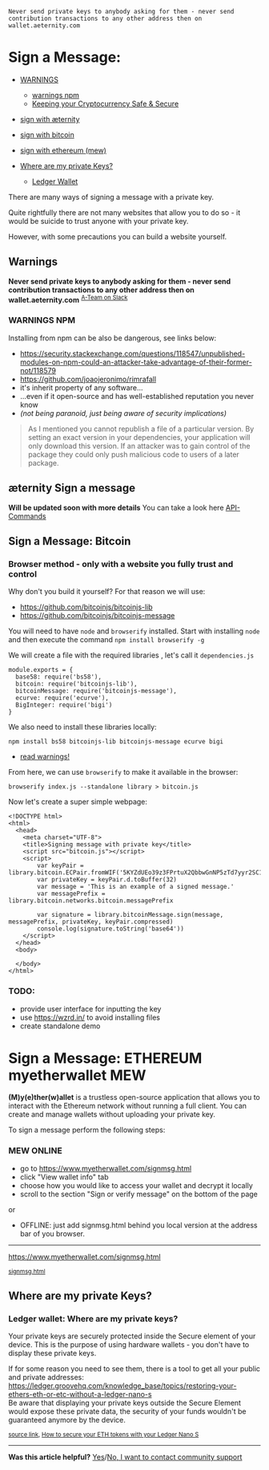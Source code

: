     Never send private keys to anybody asking for them - never send
    contribution transactions to any other address then on
    wallet.aeternity.com

# Sign a Message:

* [WARNINGS](#warnings)
  * [warnings npm](#warnings-npm)
  * [Keeping your Cryptocurrency Safe & Secure](Keeping-your-Cryptocurrency--Safe-%26-Secure)
* [sign with æternity](#æternity-sign-a-message)
* [sign with bitcoin](#sign-a-message-bitcoin)
* [sign with ethereum (mew)](#sign-a-message-ethereum-myetherwallet-mew)

* [Where are my private Keys?](#where-are-my-private-keys)
  * [Ledger Wallet](#ledgerwallet-where-are-my-private-keys)

There are many ways of signing a message with a private key.

Quite rightfully there are not many websites that allow you to do so -
it would be suicide to trust anyone with your private key.

However, with some precautions you can build a website yourself.

## Warnings


**Never send private keys to anybody asking for them - never send
contribution transactions to any other address then on
wallet.aeternity.com**
<sup>[A-Team on Slack](https://aeternity.slack.com/archives/C229MJXFE/p1496480397840208)</sup>

### WARNINGS NPM

Installing from npm can be also be dangerous, see links below:

- https://security.stackexchange.com/questions/118547/unpublished-modules-on-npm-could-an-attacker-take-advantage-of-their-former-not/118579
- https://github.com/joaojeronimo/rimrafall
- it's inherit property of any software...
- ...even if it open-source and has well-established reputation you
  never know
- _(not being paranoid, just being aware of security implications)_

> As I mentioned you cannot republish a file of a particular version. By
> setting an exact version in your dependencies, your application will
> only download this version. If an attacker was to gain control of the
> package they could only push malicious code to users of a later
> package.

## æternity Sign a message

**Will be updated soon with more details**
You can take a look here [API-Commands](API-Commands)

## Sign a Message: Bitcoin

### Browser method - only with a website you fully **trust** and **control**

Why don't you build it yourself? For that reason we will use:

- https://github.com/bitcoinjs/bitcoinjs-lib
- https://github.com/bitcoinjs/bitcoinjs-message

You will need to have `node` and `browserify` installed. Start with
installing `node` and then execute the command `npm install browserify
-g`

We will create a file with the required libraries , let's call it
`dependencies.js`

```
module.exports = {
  base58: require('bs58'),
  bitcoin: require('bitcoinjs-lib'),
  bitcoinMessage: require('bitcoinjs-message'),
  ecurve: require('ecurve'),
  BigInteger: require('bigi')
}
```

We also need to install these libraries locally:

`npm install bs58 bitcoinjs-lib bitcoinjs-message ecurve bigi`

* [read warnings!](#warnings-npm)

From here, we can use `browserify` to make it available in the browser:

`browserify index.js --standalone library > bitcoin.js`

Now let's create a super simple webpage:

```
<!DOCTYPE html>
<html>
  <head>
    <meta charset="UTF-8">
    <title>Signing message with private key</title>
    <script src="bitcoin.js"></script>
	<script>
		var keyPair = library.bitcoin.ECPair.fromWIF('5KYZdUEo39z3FPrtuX2QbbwGnNP5zTd7yyr2SC1j299sBCnWjss')
		var privateKey = keyPair.d.toBuffer(32)
		var message = 'This is an example of a signed message.'
		var messagePrefix = library.bitcoin.networks.bitcoin.messagePrefix
		 
		var signature = library.bitcoinMessage.sign(message, messagePrefix, privateKey, keyPair.compressed)
		console.log(signature.toString('base64'))
	</script>
  </head>
  <body>
  
  </body>
</html>
```

### TODO:

- provide user interface for inputting the key
- use https://wzrd.in/ to avoid installing files
- create standalone demo


# Sign a Message: ETHEREUM myetherwallet MEW

**(M)y(e)ther(w)allet** is a trustless open-source application that
allows you to interact with the Ethereum network without running a full
client. You can create and manage wallets without uploading your private
key.

To sign a message perform the following steps:

### MEW ONLINE

- go to https://www.myetherwallet.com/signmsg.html
- click "View wallet info" tab
- choose how you would like to access your wallet and decrypt it locally
- scroll to the section "Sign or verify message" on the bottom of the
  page

or
- OFFLINE: just add signmsg.html behind you local version at the address
  bar of you browser.


***

https://www.myetherwallet.com/signmsg.html

<sup>[signmsg.html](https://github.com/kvhnuke/etherwallet/blob/68abcad30dd5f18d504b9ae7756270c96b39046e/dist/signmsg.html "dist/signmsg.html")</sup>

## Where are my private Keys?

### Ledger wallet: Where are my private keys?

​Your private keys are securely protected inside the Secure element of
your device. This is the purpose of using hardware wallets - you don't
have to display these private keys.

If for some reason you need to see them, there is a tool to get all your
public and private addresses:
https://ledger.groovehq.com/knowledge_base/topics/restoring-your-ethers-eth-or-etc-without-a-ledger-nano-s  
Be aware that displaying your private keys outside the Secure Element
would expose these private data, the security of your funds wouldn't be
guaranteed anymore by the device.


<sup>[source link](http://support.ledgerwallet.com/knowledge_base/topics/where-are-my-private-keys),
[How to secure your ETH tokens with your Ledger Nano S](http://support.ledgerwallet.com/knowledge_base/categories/ledger-nano-s)</sup>

***

**Was this article helpful?**
[Yes](#)/[No, I want to contact community support](Contacts-and-Communities)
